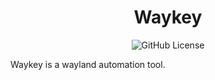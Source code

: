 <div align="center">

# Waykey

![GitHub License](https://img.shields.io/github/license/Nmstr/LightDrive)

</div>

Waykey is a wayland automation tool.
